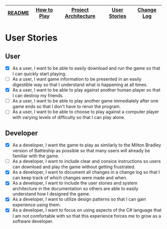 |[README](../README.md)|[How to Play](how-to-play.md)|[Project Architecture](architecture.md)|[User Stories](user-stories.md)|[Change Log](change-log.md)|
|-|-|-|-|-|

# User Stories

## User
- [x] As a user, I want to be able to easily download and run the game so that I can quickly start playing.
- [ ] As a user, I want game information to be presented in an easily digestible way so that I understand what is happening at all times.
- [x] As a user, I want to be able to play against another human player so that I can destroy my friends.
- [ ] As a user, I want to be able to play another game immediately after one game ends so that I don't have to rerun the program.
- [ ] As a user, I want to be able to choose to play against a computer player with varying levels of difficulty so that I can play alone.

## Developer
- [x] As a developer, I want the game to play as similarly to the Milton Bradley version of Battleship as possible so that many users will already be familiar with the game.
- [ ] As a developer, I want to include clear and consice instructions so users can download and play the game without getting frustrated.
- [x] As a developer, I want to document all changes in a change log so that I can keep track of which changes were made and when.
- [x] As a developer, I want to include the user stories and system architecture in the documentation so others are able to easily understand how I designed the game.
- [x] As a developer, I want to utilize design patterns so that I can gain experience using them.
- [x] As a developer, I want to focus on using aspects of the C# language that I am not comfortable with so that this experience forces me to grow as a software developer.